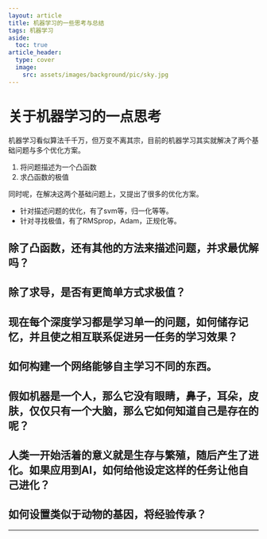 ```yaml
---
layout: article
title: 机器学习的一些思考与总结
tags: 机器学习
aside:
  toc: true
article_header:
  type: cover
  image:
    src: assets/images/background/pic/sky.jpg
---
```

# 关于机器学习的一点思考
机器学习看似算法千千万，但万变不离其宗，目前的机器学习其实就解决了两个基础问题与多个优化方案。
1. 将问题描述为一个凸函数
2. 求凸函数的极值

同时呢，在解决这两个基础问题上，又提出了很多的优化方案。
- 针对描述问题的优化，有了svm等，归一化等等。
- 针对寻找极值，有了RMSprop，Adam，正规化等。

## 除了凸函数，还有其他的方法来描述问题，并求最优解吗？
## 除了求导，是否有更简单方式求极值？
## 现在每个深度学习都是学习单一的问题，如何储存记忆，并且使之相互联系促进另一任务的学习效果？
## 如何构建一个网络能够自主学习不同的东西。
## 假如机器是一个人，那么它没有眼睛，鼻子，耳朵，皮肤，仅仅只有一个大脑，那么它如何知道自己是存在的呢？
## 人类一开始活着的意义就是生存与繁殖，随后产生了进化。如果应用到AI，如何给他设定这样的任务让他自己进化？
## 如何设置类似于动物的基因，将经验传承？

<!--more-->

---
